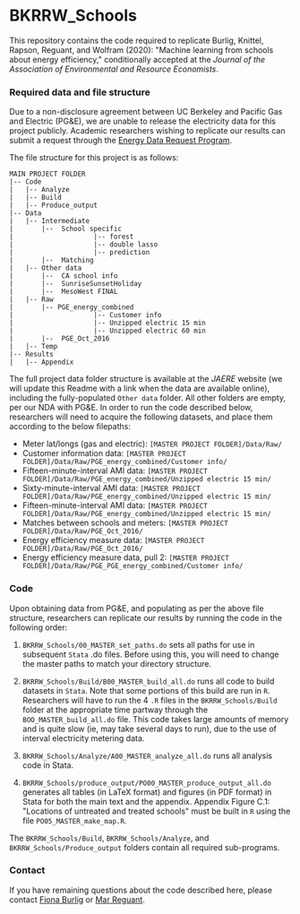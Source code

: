 # BKRRW_Schools
This repository contains the code required to replicate Burlig, Knittel, Rapson, Reguant, and Wolfram (2020): "Machine learning from schools about energy efficiency," conditionally accepted at the _Journal of the Association of Environmental and Resource Economists_. 


### Required data and file structure
Due to a non-disclosure agreement between UC Berkeley and Pacific Gas and Electric (PG&E), we are unable to release the electricity data for this project publicly. Academic researchers wishing to replicate our results can submit a request through the [Energy Data Request Program](https://pge-energydatarequest.com/). 

The file structure for this project is as follows:
```
MAIN PROJECT FOLDER
|-- Code
|   |-- Analyze
|   |-- Build
|   |-- Produce_output
|-- Data
|   |-- Intermediate
|       |--  School specific
|                    |-- forest
|                    |-- double lasso
|                    |-- prediction
|       |--  Matching
|   |-- Other data
|       |--  CA school info
|       |--  SunriseSunsetHoliday
|       |--  MesoWest FINAL
|   |-- Raw
|       |-- PGE_energy_combined
|                    |-- Customer info
|                    |-- Unzipped electric 15 min
|                    |-- Unzipped electric 60 min
|       |--  PGE_Oct_2016
|   |-- Temp
|-- Results
|   |-- Appendix
```

The full project data folder structure is available at the _JAERE_ website (we will update this Readme with a link when the data are available online), including the fully-populated `Other data` folder. All other folders are empty, per our NDA with PG&E. In order to run the code described below, researchers will need to acquire the following datasets, and place them according to the below filepaths:
 - Meter lat/longs (gas and electric): `[MASTER PROJECT FOLDER]/Data/Raw/`
 - Customer information data: `[MASTER PROJECT FOLDER]/Data/Raw/PGE_energy_combined/Customer info/`
 - Fifteen-minute-interval AMI data:  `[MASTER PROJECT FOLDER]/Data/Raw/PGE_energy_combined/Unzipped electric 15 min/`
 - Sixty-minute-interval AMI data:  `[MASTER PROJECT FOLDER]/Data/Raw/PGE_energy_combined/Unzipped electric 15 min/`
 - Fifteen-minute-interval AMI data:  `[MASTER PROJECT FOLDER]/Data/Raw/PGE_energy_combined/Unzipped electric 15 min/`
 - Matches between schools and meters:  `[MASTER PROJECT FOLDER]/Data/Raw/PGE_Oct_2016/`
 - Energy efficiency measure data:  `[MASTER PROJECT FOLDER]/Data/Raw/PGE_Oct_2016/`
 - Energy efficiency measure data, pull 2:  `[MASTER PROJECT FOLDER]/Data/Raw/PGE_PGE_energy_combined/Customer info/`


### Code
Upon obtaining data from PG&E, and populating as per the above file structure, researchers can replicate our results by running the code in the following order:

1) `BKRRW_Schools/00_MASTER_set_paths.do` sets all paths for use in subsequent `Stata` .do files. Before using this, you will need to change the master paths to match your directory structure.

2) `BKRRW_Schools/Build/B00_MASTER_build_all.do` runs all code to build datasets in `Stata`. Note that some portions of this build are run in `R`. Researchers will have to run the 4 `.R` files in the `BKRRW_Schools/Build` folder at the appropriate time partway through the `BOO_MASTER_build_all.do` file. This code takes large amounts of memory and is quite slow (ie, may take several days to run), due to the use of interval electricity metering data.

3) `BKRRW_Schools/Analyze/A00_MASTER_analyze_all.do` runs all analysis code in Stata. 

4) `BKRRW_Schools/produce_output/PO00_MASTER_produce_output_all.do` generates all tables (in LaTeX format) and figures (in PDF format) in Stata for both the main text and the appendix. Appendix Figure C.1: "Locations of untreated and treated schools" must be built in `R` using the file `PO05_MASTER_make_map.R`.

The `BKRRW_Schools/Build`, `BKRRW_Schools/Analyze`, and `BKRRW_Schools/Produce_output` folders contain all required sub-programs. 

### Contact
If you have remaining questions about the code described here, please contact [Fiona Burlig](mailto:burlig@uchicago.edu) or [Mar Reguant](mar.reguant@northwestern.edu).
